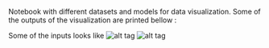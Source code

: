 Notebook with different datasets and models for data visualization.
Some of the outputs of the visualization are printed bellow :

Some of the inputs looks like 
![alt tag](https://github.com/SoyGema/Projects/blob/master/DataScience/Data%20visualization/consumo_alcohol_1.png)
![alt tag](https://github.com/SoyGema/Projects/blob/master/DataScience/Data%20visualization/consumo_alcohol_2.png)
